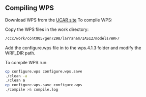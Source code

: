 ## Compiling WPS

Download WPS from the [UCAR site](https://www2.mmm.ucar.edu/wrf/users/download/get_source.html)
To compile WPS:

Copy the WPS files in the work directory:

```bash
/ccc/work/cont005/gen7298/larranam/IAS12/models/WRF/
```

Add the configure.wps file in to the wps.4.1.3 folder and modify the WRF_DIR path.

To compile WPS run:

```bash
cp configure.wps configure.wps.save
./clean -a
./clean a
cp configure.wps.save configure.wps
./compile >& compile.log
```

